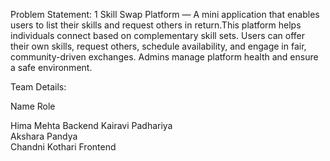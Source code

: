 Problem Statement: 1
Skill Swap Platform — A mini application that enables users to list their skills and request others in return.This platform helps individuals connect based on complementary skill sets.
Users can offer their own skills, request others, schedule availability, and engage in fair, community-driven exchanges. Admins manage platform health and ensure a safe environment.

Team Details:

 Name                           Role                                              

 Hima Mehta                     Backend
 Kairavi Padhariya              
 Akshara Pandya                          
 Chandni Kothari                Frontend

